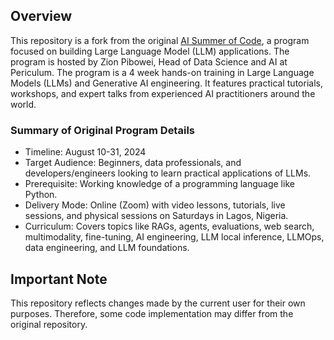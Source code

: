 ## Overview

This repository is a fork from the original [AI Summer of Code](https://github.com/zion-king/ai-summer-of-code/), a program focused on building Large Language Model (LLM) applications. The program is hosted by Zion Pibowei, Head of Data Science and AI at Periculum. The program is a 4 week hands-on training in Large Language Models (LLMs) and Generative AI engineering. It features practical tutorials, workshops, and expert talks from experienced AI practitioners around the world.


### Summary of Original Program Details

- Timeline: August 10-31, 2024
- Target Audience: Beginners, data professionals, and developers/engineers looking to learn practical applications of LLMs.
- Prerequisite: Working knowledge of a programming language like Python.
- Delivery Mode: Online (Zoom) with video lessons, tutorials, live sessions, and physical sessions on Saturdays in Lagos, Nigeria.
- Curriculum: Covers topics like RAGs, agents, evaluations, web search, multimodality, fine-tuning, AI engineering, LLM local inference, LLMOps, data engineering, and LLM foundations.


## Important Note

This repository reflects changes made by the current user for their own purposes.  Therefore, some code implementation may differ from the original repository.

